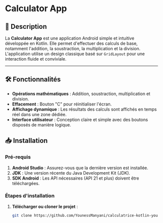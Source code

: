 # Calculator App

## 📜 Description
La **Calculator App** est une application Android simple et intuitive développée en Kotlin. Elle permet d'effectuer des calculs de base, notamment l'addition, la soustraction, la multiplication et la division. L'application utilise un design classique basé sur `GridLayout` pour une interaction fluide et conviviale.

---

## 🛠️ Fonctionnalités
- **Opérations mathématiques** : Addition, soustraction, multiplication et division.
- **Effacement** : Bouton "C" pour réinitialiser l'écran.
- **Affichage dynamique** : Les résultats des calculs sont affichés en temps réel dans une zone dédiée.
- **Interface utilisateur** : Conception claire et simple avec des boutons disposés de manière logique.

## 📥 Installation

### Pré-requis
1. **Android Studio** : Assurez-vous que la dernière version est installée.
2. **JDK** : Une version récente du Java Development Kit (JDK).
3. **SDK Android** : Les API nécessaires (API 21 et plus) doivent être téléchargées.
### Étapes d'installation
1. **Télécharger ou cloner le projet** :
   ```bash
   git clone https://github.com/YounessManyani/calculatrice-kotlin-youness
